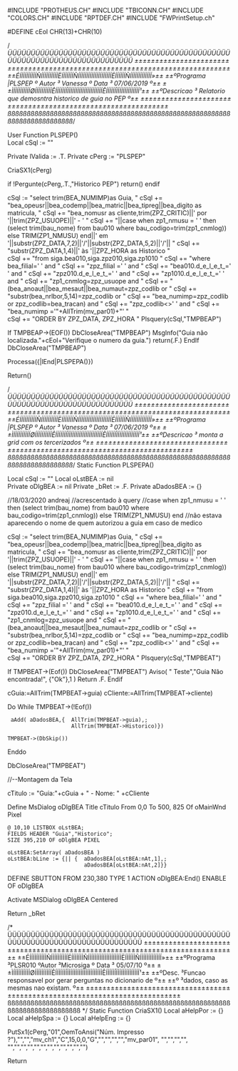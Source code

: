 #INCLUDE "PROTHEUS.CH"
#INCLUDE "TBICONN.CH"
#INCLUDE "COLORS.CH"
#INCLUDE "RPTDEF.CH"
#INCLUDE "FWPrintSetup.ch" 

#DEFINE  cEol CHR(13)+CHR(10)

/*ÜÜÜÜÜÜÜÜÜÜÜÜÜÜÜÜÜÜÜÜÜÜÜÜÜÜÜÜÜÜÜÜÜÜÜÜÜÜÜÜÜÜÜÜÜÜÜÜÜÜÜÜÜÜÜÜÜÜÜÜÜÜÜÜÜÜÜÜÜÜÜÜÜÜÜ
±±±±±±±±±±±±±±±±±±±±±±±±±±±±±±±±±±±±±±±±±±±±±±±±±±±±±±±±±±±±±±±±±±±±±±±±±±±±±
±±ÉÍÍÍÍÍÍÍÍÍÍÑÍÍÍÍÍÍÍÍÍÍËÍÍÍÍÍÍÍÑÍÍÍÍÍÍÍÍÍÍÍÍÍÍÍÍÍÍÍÍËÍÍÍÍÍÍÑÍÍÍÍÍÍÍÍÍÍÍÍÍ»±±
±±ºPrograma  |PLSPEP   º Autor ³ Vanessa            º Data ³  07/06/2019 º±± 
±±ÌÍÍÍÍÍÍÍÍÍÍØÍÍÍÍÍÍÍÍÍÍÊÍÍÍÍÍÍÍÏÍÍÍÍÍÍÍÍÍÍÍÍÍÍÍÍÍÍÍÍÊÍÍÍÍÍÍÏÍÍÍÍÍÍÍÍÍÍÍÍÍ¹±±
±±ºDescricao ³ Relatorio que demosntra historico de guia no PEP           º±±
±±±±±±±±±±±±±±±±±±±±±±±±±±±±±±±±±±±±±±±±±±±±±±±±±±±±±±±±±±±±±
ßßßßßßßßßßßßßßßßßßßßßßßßßßßßßßßßßßßßßßßßßßßßßßßßßßßßßßßßßßßßßßßßßßßßßßßßßßß*/

User Function PLSPEP()   
Local cSql := "" 

Private lValida := .T.
Private cPerg := "PLSPEP"  

CriaSX1(cPerg)   

if !Pergunte(cPerg,.T.,"Historico PEP")
   	return()
endif 
       
cSql := "select trim(BEA_NUMIMP)as Guia, " 
cSql += "bea_opeusr||bea_codemp||bea_matric||bea_tipreg||bea_digito as matricula, "
cSql += "bea_nomusr as cliente,trim(ZPZ_CRITIC)||' por '||trim(ZPZ_USUOPE)||' - ' "
cSql += "||case when zp1_nmusu = ' ' then (select trim(bau_nome) from bau010 where bau_codigo=trim(zp1_cnmlog)) else TRIM(ZP1_NMUSU) end||' em '||substr(ZPZ_DATA,7,2)||'/'||substr(ZPZ_DATA,5,2)||'/'|| "
cSql += "substr(ZPZ_DATA,1,4)||' às '||ZPZ_HORA  as Historico "  
cSql += "from siga.bea010,siga.zpz010,siga.zp1010 "
cSql += "where bea_filial=' ' and "
cSql += "zpz_filial =' ' and "
cSql += "bea010.d_e_l_e_t_=' ' and " 
cSql += "zpz010.d_e_l_e_t_=' ' and "
cSql += "zp1010.d_e_l_e_t_=' ' and "
cSql += "zp1_cnmlog=zpz_usuope and "
cSql += "(bea_anoaut||bea_mesaut||bea_numaut=zpz_codlib or "
cSql += "substr(bea_nrlbor,5,14)=zpz_codlib or "
cSql += "bea_numimp=zpz_codlib or zpz_codlib=bea_tracan) and "
cSql += "zpz_codlib<>' ' and "
cSql += "bea_numimp ='"+AllTrim(mv_par01)+"' "     
cSql += "ORDER BY ZPZ_DATA, ZPZ_HORA "
Plsquery(cSql,"TMPBEAP")
                     
If TMPBEAP->(EOF())
    DbCloseArea("TMPBEAP")
	MsgInfo("Guia  não localizada."+cEol+"Verifique o numero da guia.") 
    return(.F.) 
EndIf
DbCloseArea("TMPBEAP")

Processa({|lEnd|PLSPEPA()})   

Return()

/*ÜÜÜÜÜÜÜÜÜÜÜÜÜÜÜÜÜÜÜÜÜÜÜÜÜÜÜÜÜÜÜÜÜÜÜÜÜÜÜÜÜÜÜÜÜÜÜÜÜÜÜÜÜÜÜÜÜÜÜÜÜÜÜÜÜÜÜÜÜÜÜÜÜÜÜ
±±±±±±±±±±±±±±±±±±±±±±±±±±±±±±±±±±±±±±±±±±±±±±±±±±±±±±±±±±±±±±±±±±±±±±±±±±±±±
±±ÉÍÍÍÍÍÍÍÍÍÍÑÍÍÍÍÍÍÍÍÍÍËÍÍÍÍÍÍÍÑÍÍÍÍÍÍÍÍÍÍÍÍÍÍÍÍÍÍÍÍËÍÍÍÍÍÍÑÍÍÍÍÍÍÍÍÍÍÍÍÍ»±±
±±ºPrograma  |PLSPEP  º Autor ³ Vanessa            º Data ³  07/06/2019  º±± 
±±ÌÍÍÍÍÍÍÍÍÍÍØÍÍÍÍÍÍÍÍÍÍÊÍÍÍÍÍÍÍÏÍÍÍÍÍÍÍÍÍÍÍÍÍÍÍÍÍÍÍÍÊÍÍÍÍÍÍÏÍÍÍÍÍÍÍÍÍÍÍÍÍ¹±±
±±ºDescricao ³ monta a grid com os tercerizados                           º±±
±±±±±±±±±±±±±±±±±±±±±±±±±±±±±±±±±±±±±±±±±±±±±±±±±±±±±±±±±±±±±±±±±±±±±±±±±±±±±
ßßßßßßßßßßßßßßßßßßßßßßßßßßßßßßßßßßßßßßßßßßßßßßßßßßßßßßßßßßßßßßßßßßßßßßßßßßß*/
Static Function PLSPEPA() 

Local cSql        := ""
Local oLstBEA     := nil   
Private oDlgBEA   := nil 
Private _bRet     := .F.
Private aDadosBEA := {}  

//18/03/2020 andreaj
//acrescentado à query 
//case when zp1_nmusu = ' ' then (select trim(bau_nome) from bau010 where bau_codigo=trim(zp1_cnmlog)) else TRIM(ZP1_NMUSU) end 
//não estava aparecendo o nome de quem autorizou a guia em caso de medico

cSql := "select trim(BEA_NUMIMP)as Guia, " 
cSql += "bea_opeusr||bea_codemp||bea_matric||bea_tipreg||bea_digito as matricula, "
cSql += "bea_nomusr as cliente,trim(ZPZ_CRITIC)||' por '||trim(ZPZ_USUOPE)||' - ' "
cSql += "||case when zp1_nmusu = ' ' then (select trim(bau_nome) from bau010 where bau_codigo=trim(zp1_cnmlog)) else TRIM(ZP1_NMUSU) end||' em '||substr(ZPZ_DATA,7,2)||'/'||substr(ZPZ_DATA,5,2)||'/'|| "
cSql += "substr(ZPZ_DATA,1,4)||' às '||ZPZ_HORA  as Historico "
cSql += "from siga.bea010,siga.zpz010,siga.zp1010 "
cSql += "where bea_filial=' ' and "
cSql += "zpz_filial =' ' and "
cSql += "bea010.d_e_l_e_t_=' ' and "
cSql += "zpz010.d_e_l_e_t_=' ' and "
cSql += "zp1010.d_e_l_e_t_=' ' and "
cSql += "zp1_cnmlog=zpz_usuope and "
cSql += "(bea_anoaut||bea_mesaut||bea_numaut=zpz_codlib or "
cSql += "substr(bea_nrlbor,5,14)=zpz_codlib or "
cSql += "bea_numimp=zpz_codlib or zpz_codlib=bea_tracan) and " 
cSql += "zpz_codlib<>' ' and "
cSql += "bea_numimp ='"+AllTrim(mv_par01)+"' "       
cSql += "ORDER BY ZPZ_DATA, ZPZ_HORA "
Plsquery(cSql,"TMPBEAT") 


If TMPBEAT->(Eof()) 
	 DbCloseArea("TMPBEAT")
     Aviso( " Teste","Guia Não encontrada!", {"Ok"},1 )
     Return .F.
Endif

cGuia:=AllTrim(TMPBEAT->guia)
cCliente:=AllTrim(TMPBEAT->cliente)

Do While TMPBEAT->(!Eof()) 

     aAdd( aDadosBEA,{	AllTrim(TMPBEAT->guia),;
      			   		AllTrim(TMPBEAT->Historico)}) 
     
    TMPBEAT->(DbSkip()) 

Enddo 

DbCloseArea("TMPBEAT")     

//--Montagem da Tela

cTitulo := "Guia:"+cGuia + " - Nome: " +cCliente   
                                                                                     
Define MsDialog oDlgBEA Title cTitulo From 0,0 To 500, 825 Of oMainWnd Pixel  

	@ 10,10 LISTBOX oLstBEA;
	FIELDS HEADER "Guia","Historico";
	SIZE 395,210 OF oDlgBEA PIXEL 
	
	oLstBEA:SetArray( aDadosBEA )
	oLstBEA:bLine := {|| {	aDadosBEA[oLstBEA:nAt,1],;
							aDadosBEA[oLstBEA:nAt,2]}}

DEFINE SBUTTON FROM 230,380 TYPE 1 ACTION oDlgBEA:End() ENABLE OF oDlgBEA   

Activate MSDialog oDlgBEA Centered    

Return _bRet  

/*
ÜÜÜÜÜÜÜÜÜÜÜÜÜÜÜÜÜÜÜÜÜÜÜÜÜÜÜÜÜÜÜÜÜÜÜÜÜÜÜÜÜÜÜÜÜÜÜÜÜÜÜÜÜÜÜÜÜÜÜÜÜÜÜÜÜÜÜÜÜÜÜÜÜÜÜÜÜ
±±±±±±±±±±±±±±±±±±±±±±±±±±±±±±±±±±±±±±±±±±±±±±±±±±±±±±±±±±±±±±±±±±±±±±±±±±±±±
±±ÉÍÍÍÍÍÍÍÍÍÍÑÍÍÍÍÍÍÍÍÍÍËÍÍÍÍÍÍÍÑÍÍÍÍÍÍÍÍÍÍÍÍÍÍÍÍÍÍÍÍËÍÍÍÍÍÍÑÍÍÍÍÍÍÍÍÍÍÍÍÍ»±±
±±ºPrograma  ³PLSR010   ºAutor  ³Microsiga           º Data ³  05/07/10   º±±
±±ÌÍÍÍÍÍÍÍÍÍÍØÍÍÍÍÍÍÍÍÍÍÊÍÍÍÍÍÍÍÏÍÍÍÍÍÍÍÍÍÍÍÍÍÍÍÍÍÍÍÍÊÍÍÍÍÍÍÏÍÍÍÍÍÍÍÍÍÍÍÍÍ¹±±
±±ºDesc.     ³Funcao responsavel por gerar perguntas no dicionario de     º±±
±±º          ³dados, caso as mesmas nao existam.                          º±±
±±±±±±±±±±±±±±±±±±±±±±±±±±±±±±±±±±±±±±±±±±±±±±±±±±±±±±±±±±±±±±±±±±±±±±±±±±±±±
ßßßßßßßßßßßßßßßßßßßßßßßßßßßßßßßßßßßßßßßßßßßßßßßßßßßßßßßßßßßßßßßßßßßßßßßßßßßßß
*/
Static Function CriaSX1()
Local aHelpPor := {}
Local aHelpSpa := {}
Local aHelpEng := {} 

PutSx1(cPerg,"01",OemToAnsi("Núm. Impresso         ?"),"","","mv_ch1","C",15,0,0,"G","","","","","mv_par01",        "","","","",      "","","","","","","","","","","","")

Return